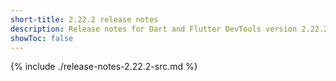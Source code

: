 ```yaml
---
short-title: 2.22.2 release notes
description: Release notes for Dart and Flutter DevTools version 2.22.2.
showToc: false
---
```


{% include ./release-notes-2.22.2-src.md %}
